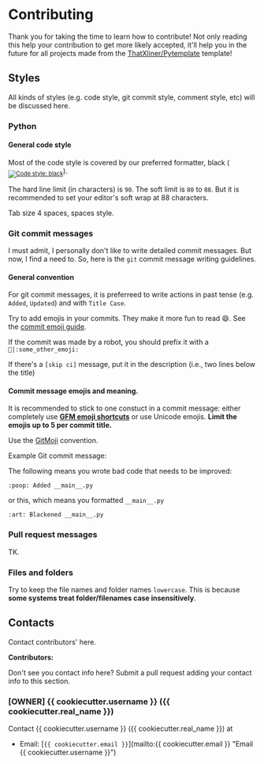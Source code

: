 # Contributing

Thank you for taking the time to learn how to contribute! Not only reading this help your contribution to get more likely accepted, it'll help you in the future for all projects made from the [ThatXliner/Pytemplate](https://github.com/ThatXliner/Pytemplate) template!

## Styles

All kinds of styles (e.g. code style, git commit style, comment style, etc) will be discussed here.

### Python

#### General code style

Most of the code style is covered by our preferred formatter, black (<sub><a href="https://github.com/psf/black"><img src="https://img.shields.io/badge/code%20style-black-000000.svg" alt="Code style: black"></a></sub>).

The hard line limit (in characters) is `90`. The soft limit is `80` to `88`. But it is recommended to set your editor's soft wrap at 88 characters.

Tab size 4 spaces, spaces style.

### Git commit messages

I must admit, I personally don't like to write detailed commit messages. But now, I find a need to. So, here is the `git` commit message writing guidelines.

#### General convention

For git commit messages, it is preferreed to write actions in past tense (e.g. `Added`, `Updated`) and with `Title Case`.

Try to add emojis in your commits. They make it more fun to read :smile:. See the [commit emoji guide](#commit-message-emojis-and-meaning).

If the commit was made by a robot, you should prefix it with a <code>:robot:|:some_other_emoji:</code>

If there's a `[skip ci]` message, put it in the description (i.e., two lines below the title)

#### Commit message emojis and meaning.

It is recommended to stick to one constuct in a commit message: either completely use [**GFM emoji shortcuts**](https://gist.github.com/rxaviers/7360908 "Complete list of github markdown emoji markup") or use Unicode emojis. **Limit the emojis up to 5 per commit title.**

Use the [GitMoji](https://gitmoji.carloscuesta.me) convention.

<!--
Inspired by [GitMoji](https://gitmoji.carloscuesta.me) and @t9md's [emoji convention](https://github.com/t9md/atom-vim-mode-plus#commit-emoji-convention)

**Dependency related emojis:**
- :arrow_up:(`:arrow_up`): Increased dependencies
- :arrow_down:(`:arrow_down`): Decreased dependencies

**File related emojis:**
- :fire:(`:fire:`): Removed files/code/features
- :memo: (`:memo:`): Added/edited files
- Formatting:
  * :art:(`:art:`): Refactored/restructured code
  * :poop:(`:poop:`): Written quick and dirty code that *will* be refactored
  * :black_circle:(`:black_circle:`): Blackened (a blackening commit)

**Feature related emojis:**
- :sparkles:(`:sparkles:`): New feature
- :wastebasket:(`:wastebasket:`): Deprecate code
- :bomb:(`:bomb:`): Introduce breaking changes

**OS dependent emojis:**
- :apple:(`:apple:`): MacOS related commit
- :penguin:(`:penguin:`): Linux related commit
- :computer:(`:computer:`): Windows related commit

**Bug related emojis:**
- :bug:(`:bug:`): Fixed a bug
- :warning:(`:warning:`): Possibly introduced a bug

**Efficiency, speed, etc:**
- :zap:(`:zap:`): Increased speed/performance

**CI related emojis:**
<!--- :octocat: (`:octocat:`): GitHub(Actions)-related commit -->
<!-- - :man:(`:man:`): Travis CI related commit -->
<!--
- :construction_worker:(`:construction_worker:`): Add/update CI system
- :green_heart:(`:green_heart:`): Fixed CI build
- :robot:(`:robot:`): Bot-created commit
- :lock:(`:lock:`): Fix security issues
- :white_check_mark:(`:white_check_mark:`): Add/update tests

**Meta emojis:**
- :wrench:(`:wrench:`): Add/Update configuration file(s)
- :package: (`:package:`): A packaging-related commit
- :tada:(`:tada:`): Initial commit

**Documentation related emojis:**
- :book:(`:book:`): Add/update docs (whether it's comments, docstrings, or RST)

**Miscellaneous emojis:**
- :alien:(`:alien:`): Update code due to external changes -->


Example Git commit message:

The following means you wrote bad code that needs to be improved:
```
:poop: Added __main__.py
```
or this, which means you formatted `__main__.py`
```
:art: Blackened __main__.py
```

### Pull request messages

TK.


### Files and folders

Try to keep the file names and folder names `lowercase`. This is because **some systems treat folder/filenames case insensitively**.

## Contacts

Contact contributors' here.

**Contributors:**

Don't see you contact info here? Submit a pull request adding your contact info to this section.

### [OWNER] {{ cookiecutter.username }} ({{ cookiecutter.real_name }})

Contact {{ cookiecutter.username }} ({{ cookiecutter.real_name }}) at

- Email: [`{{ cookiecutter.email }}`](mailto:{{ cookiecutter.email }} "Email {{ cookiecutter.username }}")
